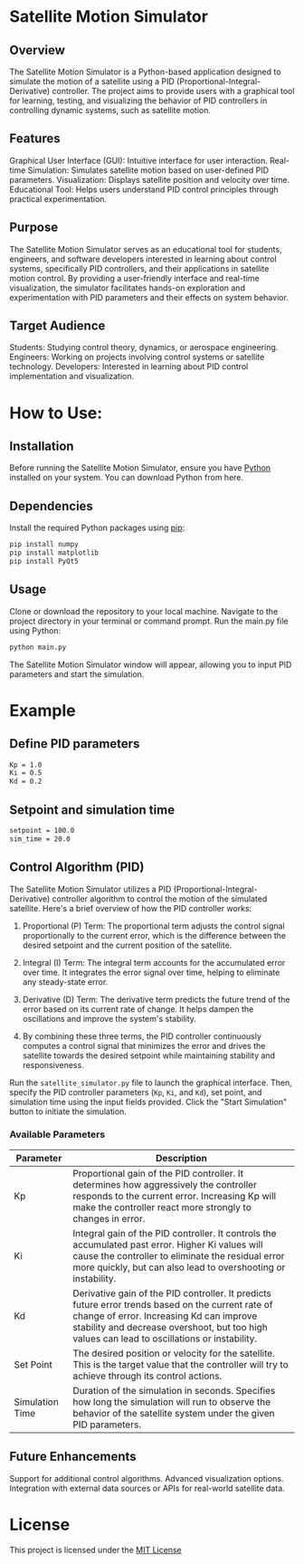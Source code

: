 # Satellite Motion Simulator

## Overview

The Satellite Motion Simulator is a Python-based application designed to simulate the motion of a satellite using a PID (Proportional-Integral-Derivative) controller. The project aims to provide users with a graphical tool for learning, testing, and visualizing the behavior of PID controllers in controlling dynamic systems, such as satellite motion.

## Features

Graphical User Interface (GUI): Intuitive interface for user interaction.
Real-time Simulation: Simulates satellite motion based on user-defined PID parameters.
Visualization: Displays satellite position and velocity over time.
Educational Tool: Helps users understand PID control principles through practical experimentation.

## Purpose

The Satellite Motion Simulator serves as an educational tool for students, engineers, and software developers interested in learning about control systems, specifically PID controllers, and their applications in satellite motion control. By providing a user-friendly interface and real-time visualization, the simulator facilitates hands-on exploration and experimentation with PID parameters and their effects on system behavior.

## Target Audience

Students: Studying control theory, dynamics, or aerospace engineering.
Engineers: Working on projects involving control systems or satellite technology.
Developers: Interested in learning about PID control implementation and visualization.

# How to Use:

## Installation

Before running the Satellite Motion Simulator, ensure you have [Python](https://www.python.org/downloads/) installed on your system. You can download Python from here.

## Dependencies

Install the required Python packages using [pip](https://pip.pypa.io/en/stable/):

```bash
pip install numpy 
pip install matplotlib
pip install PyQt5
```

## Usage

Clone or download the repository to your local machine.
Navigate to the project directory in your terminal or command prompt.
Run the main.py file using Python:

```bash
python main.py
```
The Satellite Motion Simulator window will appear, allowing you to input PID parameters and start the simulation.

# Example

## Define PID parameters

```bash
Kp = 1.0
Ki = 0.5
Kd = 0.2
```

## Setpoint and simulation time

```bash
setpoint = 100.0
sim_time = 20.0
```

## Control Algorithm (PID)

The Satellite Motion Simulator utilizes a PID (Proportional-Integral-Derivative) controller algorithm to control the motion of the simulated satellite. Here's a brief overview of how the PID controller works:

1. Proportional (P) Term: The proportional term adjusts the control signal proportionally to the current error, which is the difference between the desired setpoint and the current position of the satellite.

2. Integral (I) Term: The integral term accounts for the accumulated error over time. It integrates the error signal over time, helping to eliminate any steady-state error.

3. Derivative (D) Term: The derivative term predicts the future trend of the error based on its current rate of change. It helps dampen the oscillations and improve the system's stability.

4. By combining these three terms, the PID controller continuously computes a control signal that minimizes the error and drives the satellite towards the desired setpoint while maintaining stability and responsiveness.

Run the `satellite_simulator.py` file to launch the graphical interface. Then, specify the PID controller parameters (`Kp`, `Ki`, and `Kd`), set point, and simulation time using the input fields provided. Click the "Start Simulation" button to initiate the simulation.

### Available Parameters

| Parameter      | Description                                      |
|----------------|--------------------------------------------------|
| Kp             | Proportional gain of the PID controller. It determines how aggressively the controller responds to the current error. Increasing Kp will make the controller react more strongly to changes in error. |
| Ki             | Integral gain of the PID controller. It controls the accumulated past error. Higher Ki values will cause the controller to eliminate the residual error more quickly, but can also lead to overshooting or instability. |
| Kd             | Derivative gain of the PID controller. It predicts future error trends based on the current rate of change of error. Increasing Kd can improve stability and decrease overshoot, but too high values can lead to oscillations or instability. |
| Set Point      | The desired position or velocity for the satellite. This is the target value that the controller will try to achieve through its control actions. |
| Simulation Time| Duration of the simulation in seconds. Specifies how long the simulation will run to observe the behavior of the satellite system under the given PID parameters. |




## Future Enhancements

Support for additional control algorithms.
Advanced visualization options.
Integration with external data sources or APIs for real-world satellite data.

# License
This project is licensed under the [MIT License](https://github.com/Rashism/Satellite-Motion-Simulator-?tab=MIT-1-ov-file#)
